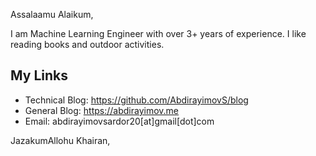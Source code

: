 Assalaamu Alaikum,

I am Machine Learning Engineer with over 3+ years of experience. I like reading books and outdoor activities.

<!--Call for action!-->

<!--shield rectangle: resume, include pdf, portfolio pdf, email address, blogging-->

<!-- I think I should not include my resume and my portflios. I should send them email for recruitors I mean. My resume includes for sure sensative data which I do not give to public! Github repositories are itself my portfolio!-->
<!-- I can include links, blogs, youtube videos, projects-->


## My Links
- Technical Blog: https://github.com/AbdirayimovS/blog
- General Blog: https://abdirayimov.me
- Email: abdirayimovsardor20[at]gmail[dot]com

JazakumAllohu Khairan,
